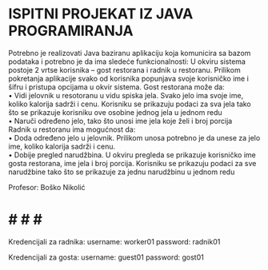 # ISPITNI PROJEKAT IZ JAVA PROGRAMIRANJA <br>

Potrebno je realizovati Java baziranu aplikaciju koja komunicira sa bazom podataka i potrebno je da ima sledeće funkcionalnosti:
U okviru sistema postoje 2 vrtse korisnika – gost restorana i radnik u restoranu. Prilikom pokretanja aplikacije svako od korisnika popunjava svoje korisničko ime i šifru i pristupa opcijama u okvir sistema.
Gost restorana može da: <br>
•	Vidi jelovnik u resotoranu u vidu spiska jela. Svako jelo ima svoje ime, koliko kalorija sadrži i cenu. Korisniku se prikazuju podaci za sva jela tako što se prikazuje korisniku ove osobine jednog jela u jednom redu <br>
•	Naruči određeno jelo, tako što unosi ime jela koje želi i broj porcija <br>
Radnik u restoranu ima mogućnost da: <br>
•	Doda određeno jelo u jelovnik. Prilikom unosa potrebno je da unese za jelo ime, koliko kalorija sadrži i cenu. <br>
•	Dobije pregled narudžbina. U okviru pregleda se prikazuje korisničko ime gosta restorana, ime jela i broj porcija. Korisniku se prikazuju podaci za sve narudžbine tako što se prikazuje za jednu narudžbinu u jednom redu

Profesor: Boško Nikolić

# # # # # 

Kredencijali za radnika:
  username: worker01
  password: radnik01
  
Kredencijali za gosta:
  username: guest01
  password: gost01
